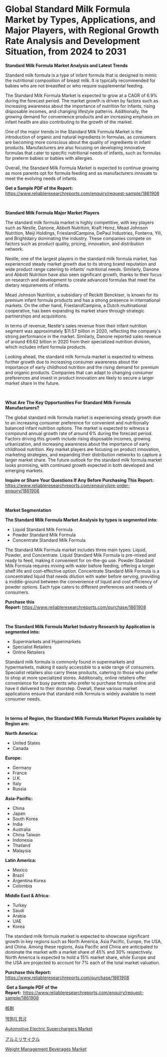 <p><h1>Global Standard Milk Formula Market by Types, Applications, and Major Players, with Regional Growth Rate Analysis and Development Situation, from 2024 to 2031</h1></p><p><strong>Standard Milk Formula Market Analysis and Latest Trends</strong></p>
<p><p>Standard milk formula is a type of infant formula that is designed to mimic the nutritional composition of breast milk. It is typically recommended for babies who are not breastfed or who require supplemental feeding.</p><p>The Standard Milk Formula Market is expected to grow at a CAGR of 6.9% during the forecast period. The market growth is driven by factors such as increasing awareness about the importance of nutrition for infants, rising disposable incomes, and changing lifestyle patterns. Additionally, the growing demand for convenience products and an increasing emphasis on infant health are also contributing to the growth of the market.</p><p>One of the major trends in the Standard Milk Formula Market is the introduction of organic and natural ingredients in formulas, as consumers are becoming more conscious about the quality of ingredients in infant products. Manufacturers are also focusing on developing innovative formulas that cater to specific nutritional needs of infants, such as formulas for preterm babies or babies with allergies.</p><p>Overall, the Standard Milk Formula Market is expected to continue growing as more parents opt for formula feeding and as manufacturers innovate to meet the evolving needs of infants.</p></p>
<p><strong>Get a Sample PDF of the Report:&nbsp;</strong> <a href="https://www.reliableresearchreports.com/enquiry/request-sample/1861908">https://www.reliableresearchreports.com/enquiry/request-sample/1861908</a></p>
<p>&nbsp;</p>
<p><strong>Standard Milk Formula Major Market Players</strong></p>
<p><p>The standard milk formula market is highly competitive, with key players such as Nestle, Danone, Abbott Nutrition, Kraft Heinz, Mead Johnson Nutrition, Meiji Holdings, FrieslandCampina, DePaul Industries, Fonterra, Yili, and Brightdairy dominating the industry. These companies compete on factors such as product quality, pricing, innovation, and distribution network.</p><p>Nestle, one of the largest players in the standard milk formula market, has experienced steady market growth due to its strong brand reputation and wide product range catering to infants' nutritional needs. Similarly, Danone and Abbott Nutrition have also seen significant growth, thanks to their focus on research and development to create advanced formulas that meet the dietary requirements of infants.</p><p>Mead Johnson Nutrition, a subsidiary of Reckitt Benckiser, is known for its premium infant formula products and has a strong presence in international markets. On the other hand, FrieslandCampina, a Dutch multinational cooperative, has been expanding its market share through strategic partnerships and acquisitions.</p><p>In terms of revenue, Nestle's sales revenue from their infant nutrition segment was approximately $11.57 billion in 2020, reflecting the company's strong performance in the market. Similarly, Danone reported sales revenue of around €6.62 billion in 2020 from their specialized nutrition division, which includes infant formula products.</p><p>Looking ahead, the standard milk formula market is expected to witness further growth due to increasing consumer awareness about the importance of early childhood nutrition and the rising demand for premium and organic products. Companies that can adapt to changing consumer preferences and invest in product innovation are likely to secure a larger market share in the future.</p></p>
<p>&nbsp;</p>
<p><strong>What Are The Key Opportunities For Standard Milk Formula Manufacturers?</strong></p>
<p><p>The global standard milk formula market is experiencing steady growth due to an increasing consumer preference for convenient and nutritionally balanced infant nutrition options. The market is expected to witness a compound annual growth rate of around 6% during the forecast period. Factors driving this growth include rising disposable incomes, growing urbanization, and increasing awareness about the importance of early childhood nutrition. Key market players are focusing on product innovation, marketing strategies, and expanding their distribution networks to capture a larger market share. The future outlook for the standard milk formula market looks promising, with continued growth expected in both developed and emerging markets.</p></p>
<p><strong>Inquire or Share Your Questions If Any Before Purchasing This Report:</strong> <a href="https://www.reliableresearchreports.com/enquiry/pre-order-enquiry/1861908">https://www.reliableresearchreports.com/enquiry/pre-order-enquiry/1861908</a></p>
<p>&nbsp;</p>
<p><strong>Market Segmentation</strong></p>
<p><strong>The Standard Milk Formula Market Analysis by types is segmented into:</strong></p>
<p><ul><li>Liquid Standard Milk Formula</li><li>Powder Standard Milk Formula</li><li>Concentrate Standard Milk Formula</li></ul></p>
<p><p>The Standard Milk Formula market includes three main types: Liquid, Powder, and Concentrate. Liquid Standard Milk Formula is pre-mixed and ready to feed, making it convenient for on-the-go use. Powder Standard Milk Formula requires mixing with water before feeding, offering a longer shelf life and cost-effective option. Concentrate Standard Milk Formula is a concentrated liquid that needs dilution with water before serving, providing a middle-ground between the convenience of liquid and cost efficiency of powder options. Each type caters to different preferences and needs of consumers.</p></p>
<p><strong>Purchase this Report:&nbsp;</strong><a href="https://www.reliableresearchreports.com/purchase/1861908">https://www.reliableresearchreports.com/purchase/1861908</a></p>
<p>&nbsp;</p>
<p><strong>The Standard Milk Formula Market Industry Research by Application is segmented into:</strong></p>
<p><ul><li>Supermarkets and Hypermarkets</li><li>Specialist Retailers</li><li>Online Retailers</li></ul></p>
<p><p>Standard milk formula is commonly found in supermarkets and hypermarkets, making it easily accessible to a wide range of consumers. Specialist retailers also carry these products, catering to those who prefer to shop at more specialized stores. Additionally, online retailers offer convenience for busy parents who prefer to purchase formula online and have it delivered to their doorstep. Overall, these various market applications ensure that standard milk formula is widely available to meet consumer needs.</p></p>
<p>&nbsp;</p>
<p><strong>In terms of Region, the Standard Milk Formula Market Players available by Region are:</strong></p>
<p>
    <p> <strong> North America: </strong>
        <ul>
            <li>United States</li>
            <li>Canada</li>
        </ul>
        </p> 
    <p> <strong> Europe: </strong>
        <ul>
            <li>Germany</li>
            <li>France</li>
            <li>U.K.</li>
            <li>Italy</li>
            <li>Russia</li>
        </ul>
        </p> 
    <p> <strong> Asia-Pacific: </strong>
        <ul>
            <li>China</li>
            <li>Japan</li>
            <li>South Korea</li>
            <li>India</li>
            <li>Australia</li>
            <li>China Taiwan</li>
            <li>Indonesia</li>
            <li>Thailand</li>
            <li>Malaysia</li>
        </ul>
        </p> 
    <p> <strong> Latin America: </strong>
        <ul>
            <li>Mexico</li>
            <li>Brazil</li>
            <li>Argentina Korea</li>
            <li>Colombia</li>
        </ul>
        </p> 
    <p> <strong> Middle East & Africa: </strong>
        <ul>
            <li>Turkey</li>
            <li>Saudi</li>
            <li>Arabia</li>
            <li>UAE</li>
            <li>Korea</li>
        </ul>
    </p>
    </p>
<p><p>The standard milk formula market is expected to showcase significant growth in key regions such as North America, Asia Pacific, Europe, the USA, and China. Among these regions, Asia Pacific and China are anticipated to dominate the market with a market share of 45% and 30% respectively. North America is expected to hold a 15% market share, while Europe and the USA are projected to account for 7% each of the total market valuation.</p></p>
<p><strong>Purchase this Report: </strong><a href="https://www.reliableresearchreports.com/purchase/1861908">https://www.reliableresearchreports.com/purchase/1861908</a></p>
<p>&nbsp;<strong>Get a Sample PDF of the Report:&nbsp;&nbsp;</strong><a href="https://www.reliableresearchreports.com/enquiry/request-sample/1861908">https://www.reliableresearchreports.com/enquiry/request-sample/1861908</a></p>
<p><strong></strong></p>
<p><p><a href="https://medium.com/@aidalakin1973/%E5%8E%9F%E7%99%BA%E3%82%A8%E3%83%BC%E3%82%B8%E3%82%A7%E3%83%B3%E3%83%88%E5%B8%82%E5%A0%B4-2031%E5%B9%B4%E3%81%BE%E3%81%A7%E3%81%AE%E6%88%90%E5%8A%9F%E3%81%99%E3%82%8B%E3%83%93%E3%82%B8%E3%83%8D%E3%82%B9%E6%88%A6%E7%95%A5%E3%81%AE%E9%8D%B5-dc67a29a9348">核剤</a></p><p><a href="https://github.com/hxzi07639916/Market-Research-Report-List-1/blob/main/270276716091.md">맥랠리 합금</a></p><p><a href="https://issuu.com/reportprime-2/docs/automotive-electric-superchargers-market-size-2030">Automotive Electric Superchargers Market</a></p><p><a href="https://github.com/dadanedu33/Market-Research-Report-List-1/blob/main/807912017436.md">アルミリサイクル</a></p><p><a href="https://github.com/biheemgalvinlouises6hokrh3h/Market-Research-Report-List-1/blob/main/weight-management-beverages-market.md">Weight Management Beverages Market</a></p></p>